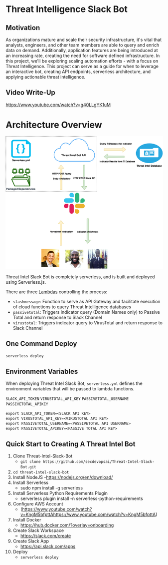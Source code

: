 # Threat Intelligence Slack Bot

## Motivation

As organizations mature and scale their security infrastructure, it's vital that analysts, engineers, and other team members are able to query and enrich data on demand. Additionally, application features are being introduced at an increasing rate, creating the need for software defined infrastructure. In this project, we'll be exploring scaling automation efforts - with a focus on Threat Intelligence. This project can serve as a guide for when to leverage an interactive bot, creating API endpoints, serverless architecture, and applying actionable threat intelligence.

## Video Write-Up

https://www.youtube.com/watch?v=g40LLgYK1uM

# Architecture Overview

![Architecture](architecture.png)

Threat Intel Slack Bot is completely serverless, and is built and deployed using Serverless.js.

There are three [Lambdas](https://aws.amazon.com/lambda/) controlling the process:

- `slashmessage`: Function to serve as API Gateway and facilitate execution of cloud functions to query Threat Intelligence databases
- `passivetotal`: Triggers indicator query (Domain Names only) to Passive Total and return response to Slack Channel
- `virustotal`: Triggers indicator query to VirusTotal and return response to Slack Channel

## One Command Deploy

`serverless deploy`

## Environment Variables

When deploying Threat Intel Slack Bot, `serverless.yml` defines the environment variables that will be passed to lambda functions.

`SLACK_API_TOKEN`
`VIRUSTOTAL_API_KEY`
`PASSIVETOTAL_USERNAME`
`PASSIVETOTAL_APIKEY`

```
export SLACK_API_TOKEN=<SLACK API KEY>
export VIRUSTOTAL_API_KEY=<VIRUSTOTAL API KEY>
export PASSIVETOTAL_USERNAME=<PASSIVETOTAL API USERNAME>
export PASSIVETOTAL_APIKEY=<PASSIVE TOTAL API KEY>
```

## Quick Start to Creating A Threat Intel Bot

1. Clone Threat-Intel-Slack-Bot
   - `git clone https://github.com/secdevopsai/Threat-Intel-Slack-Bot.git`
2. `cd threat-intel-slack-bot`
3. Install NodeJS
   -https://nodejs.org/en/download/
4. Install Serverless
   - sudo npm install -g serverless
5. Install Serverless Python Requirements Plugin
   - serverless plugin install -n serverless-python-requirements
6. Configure AWS Account
   - (https://www.youtube.com/watch?v=KngM5bfpttAhttps://www.youtube.com/watch?v=KngM5bfpttA)
7. Install Docker
   - https://hub.docker.com/?overlay=onboarding
8. Create Slack Workspace
   - https://slack.com/create
9.  Create Slack App
    - https://api.slack.com/apps
10. Deploy
    - `serverless deploy`
